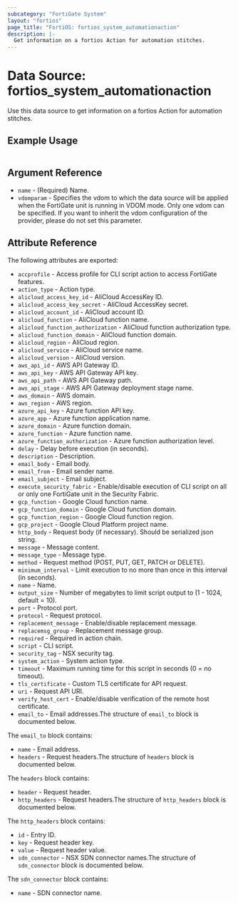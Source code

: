 ```yaml
---
subcategory: "FortiGate System"
layout: "fortios"
page_title: "FortiOS: fortios_system_automationaction"
description: |-
  Get information on a fortios Action for automation stitches.
---
```


# Data Source: fortios_system_automationaction
Use this data source to get information on a fortios Action for automation stitches.


## Example Usage

```hcl

```

## Argument Reference

* `name` - (Required) Name.
* `vdomparam` - Specifies the vdom to which the data source will be applied when the FortiGate unit is running in VDOM mode. Only one vdom can be specified. If you want to inherit the vdom configuration of the provider, please do not set this parameter.

## Attribute Reference

The following attributes are exported:

* `accprofile` - Access profile for CLI script action to access FortiGate features.
* `action_type` - Action type.
* `alicloud_access_key_id` - AliCloud AccessKey ID.
* `alicloud_access_key_secret` - AliCloud AccessKey secret.
* `alicloud_account_id` - AliCloud account ID.
* `alicloud_function` - AliCloud function name.
* `alicloud_function_authorization` - AliCloud function authorization type.
* `alicloud_function_domain` - AliCloud function domain.
* `alicloud_region` - AliCloud region.
* `alicloud_service` - AliCloud service name.
* `alicloud_version` - AliCloud version.
* `aws_api_id` - AWS API Gateway ID.
* `aws_api_key` - AWS API Gateway API key.
* `aws_api_path` - AWS API Gateway path.
* `aws_api_stage` - AWS API Gateway deployment stage name.
* `aws_domain` - AWS domain.
* `aws_region` - AWS region.
* `azure_api_key` - Azure function API key.
* `azure_app` - Azure function application name.
* `azure_domain` - Azure function domain.
* `azure_function` - Azure function name.
* `azure_function_authorization` - Azure function authorization level.
* `delay` - Delay before execution (in seconds).
* `description` - Description.
* `email_body` - Email body.
* `email_from` - Email sender name.
* `email_subject` - Email subject.
* `execute_security_fabric` - Enable/disable execution of CLI script on all or only one FortiGate unit in the Security Fabric.
* `gcp_function` - Google Cloud function name.
* `gcp_function_domain` - Google Cloud function domain.
* `gcp_function_region` - Google Cloud function region.
* `gcp_project` - Google Cloud Platform project name.
* `http_body` - Request body (if necessary). Should be serialized json string.
* `message` - Message content.
* `message_type` - Message type.
* `method` - Request method (POST, PUT, GET, PATCH or DELETE).
* `minimum_interval` - Limit execution to no more than once in this interval (in seconds).
* `name` - Name.
* `output_size` - Number of megabytes to limit script output to (1 - 1024, default = 10).
* `port` - Protocol port.
* `protocol` - Request protocol.
* `replacement_message` - Enable/disable replacement message.
* `replacemsg_group` - Replacement message group.
* `required` - Required in action chain.
* `script` - CLI script.
* `security_tag` - NSX security tag.
* `system_action` - System action type.
* `timeout` - Maximum running time for this script in seconds (0 = no timeout).
* `tls_certificate` - Custom TLS certificate for API request.
* `uri` - Request API URI.
* `verify_host_cert` - Enable/disable verification of the remote host certificate.
* `email_to` - Email addresses.The structure of `email_to` block is documented below.

The `email_to` block contains:

* `name` - Email address.
* `headers` - Request headers.The structure of `headers` block is documented below.

The `headers` block contains:

* `header` - Request header.
* `http_headers` - Request headers.The structure of `http_headers` block is documented below.

The `http_headers` block contains:

* `id` - Entry ID.
* `key` - Request header key.
* `value` - Request header value.
* `sdn_connector` - NSX SDN connector names.The structure of `sdn_connector` block is documented below.

The `sdn_connector` block contains:

* `name` - SDN connector name.
